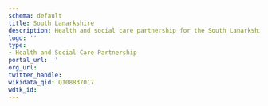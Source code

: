 ```yaml
---
schema: default
title: South Lanarkshire
description: Health and social care partnership for the South Lanarkshire area
logo: ''
type:
- Health and Social Care Partnership
portal_url: ''
org_url: 
twitter_handle: 
wikidata_qid: Q108837017
wdtk_id: 
---
```


